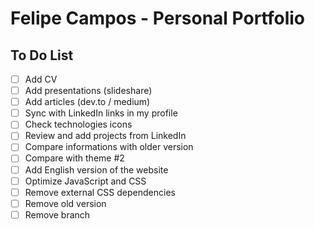 # Felipe Campos - Personal Portfolio

## To Do List

- [ ] Add CV
- [ ] Add presentations (slideshare)
- [ ] Add articles (dev.to / medium)
- [ ] Sync with LinkedIn links in my profile
- [ ] Check technologies icons
- [ ] Review and add projects from LinkedIn
- [ ] Compare informations with older version
- [ ] Compare with theme #2
- [ ] Add English version of the website
- [ ] Optimize JavaScript and CSS
- [ ] Remove external CSS dependencies
- [ ] Remove old version
- [ ] Remove branch